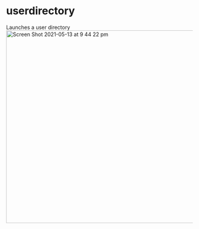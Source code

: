 # userdirectory
Launches a user directory
<img width="521" alt="Screen Shot 2021-05-13 at 9 44 22 pm" src="https://user-images.githubusercontent.com/72720438/118121166-63c3af80-b434-11eb-9d8d-c4a005b0afd4.png">
